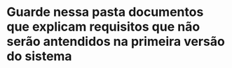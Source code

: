 # Guarde nessa pasta documentos que explicam requisitos que não serão antendidos na primeira versão do sistema

